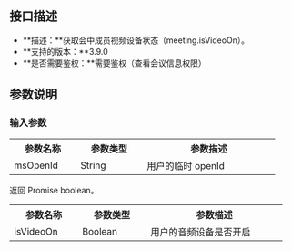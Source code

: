 ## 接口描述
- **描述：**获取会中成员视频设备状态（meeting.isVideoOn）。
- **支持的版本：**3.9.0
- **是否需要鉴权：**需要鉴权（查看会议信息权限）

## 参数说明
### 输入参数
<table>
   <tr>
      <th width="20%" >参数名称</td>
      <th width="20%" >参数类型</td>
      <th width="40%" >参数描述</td>
   </tr>
   <tr>
      <td>msOpenId</td>
      <td>String</td>
      <td>用户的临时 openId</td>
   </tr>
</table>

返回 Promise boolean。
<table>
   <tr>
      <th width="20%" >参数名称</td>
      <th width="20%" >参数类型</td>
      <th width="40%" >参数描述</td>
   </tr>
   <tr>
      <td>isVideoOn</td>
      <td>Boolean</td>
      <td>用户的音频设备是否开启</td>
   </tr>
</table>
